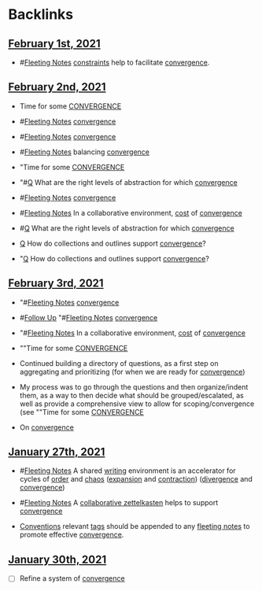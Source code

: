 
# Backlinks
## [February 1st, 2021](<February 1st, 2021.md>)
- #[Fleeting Notes](<Fleeting Notes.md>) [constraints](<constraints.md>) help to facilitate [convergence](<convergence.md>).

## [February 2nd, 2021](<February 2nd, 2021.md>)
- Time for some [CONVERGENCE]([convergence](<convergence.md>))

- #[Fleeting Notes](<Fleeting Notes.md>) [convergence](<convergence.md>)

- #[Fleeting Notes](<Fleeting Notes.md>) [convergence](<convergence.md>)

- #[Fleeting Notes](<Fleeting Notes.md>) balancing [convergence](<convergence.md>)

- "Time for some [CONVERGENCE]([convergence](<convergence.md>))

- "#[Q](<Q.md>) What are the right levels of abstraction for which [convergence](<convergence.md>)

- #[Fleeting Notes](<Fleeting Notes.md>) [convergence](<convergence.md>)

- #[Fleeting Notes](<Fleeting Notes.md>) In a collaborative environment, [cost](<cost.md>) of [convergence](<convergence.md>)

- #[Q](<Q.md>) What are the right levels of abstraction for which [convergence](<convergence.md>)

- [Q](<Q.md>) How do collections and outlines support [convergence](<convergence.md>)?

- "[Q](<Q.md>) How do collections and outlines support [convergence](<convergence.md>)?

## [February 3rd, 2021](<February 3rd, 2021.md>)
- "#[Fleeting Notes](<Fleeting Notes.md>) [convergence](<convergence.md>)

- #[Follow Up](<Follow Up.md>) "#[Fleeting Notes](<Fleeting Notes.md>) [convergence](<convergence.md>)

- "#[Fleeting Notes](<Fleeting Notes.md>) In a collaborative environment, [cost](<cost.md>) of [convergence](<convergence.md>)

- ""Time for some [CONVERGENCE]([convergence](<convergence.md>))

- Continued building a directory of questions, as a first step on aggregating and prioritizing (for when we are ready for [convergence](<convergence.md>))

- My process was to go through the questions and then organize/indent them, as a way to then decide what should be grouped/escalated, as well as provide a comprehensive view to allow for scoping/convergence (see ""Time for some [CONVERGENCE]([convergence](<convergence.md>))

- On [convergence](<convergence.md>)

## [January 27th, 2021](<January 27th, 2021.md>)
- #[Fleeting Notes](<Fleeting Notes.md>)  A shared [writing](<writing.md>) environment is an accelerator for cycles of [order](<order.md>) and [chaos](<chaos.md>) ([expansion](<expansion.md>) and [contraction](<contraction.md>)) ([divergence](<divergence.md>) and [convergence](<convergence.md>))

- #[Fleeting Notes](<Fleeting Notes.md>) A [collaborative zettelkasten](<collaborative zettelkasten.md>) helps to support [convergence](<convergence.md>)

- [Conventions](<Conventions.md>) relevant [tags](<tags.md>) should be appended to any [fleeting notes](<fleeting notes.md>) to promote effective [convergence](<convergence.md>).

## [January 30th, 2021](<January 30th, 2021.md>)
- [ ] Refine a system of [convergence](<convergence.md>)

